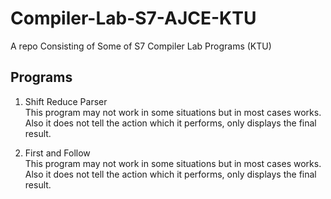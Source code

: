# Compiler-Lab-S7-AJCE-KTU
A repo Consisting of Some of S7 Compiler Lab Programs (KTU)

## Programs
1. Shift Reduce Parser <br> This program may not work in some situations but in most cases works. Also it does not tell the action which it performs, only displays the final result.

  
2.  First and  Follow <br> This program may not work in some situations but in most cases works. Also it does not tell the action which it performs, only displays the final result.

  
